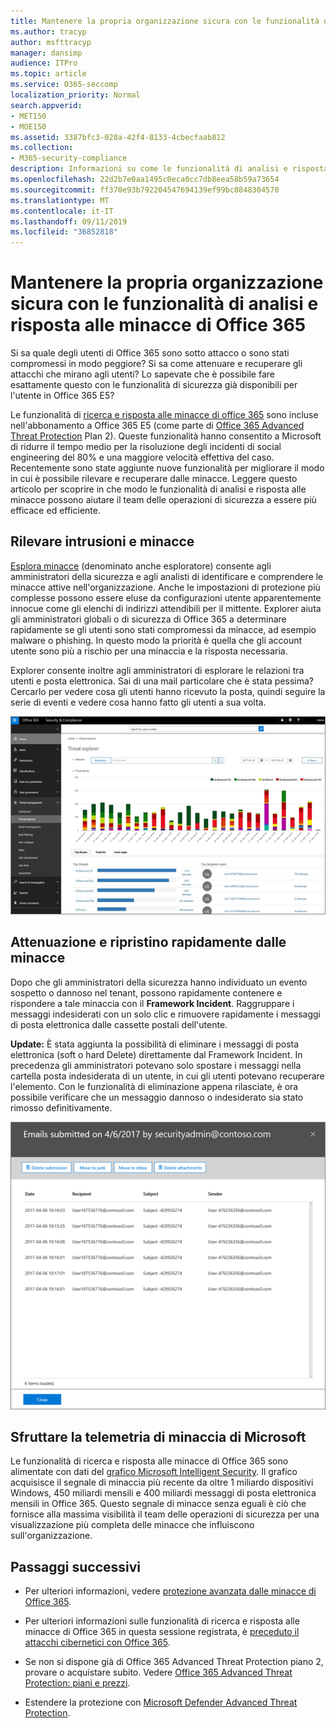 ```yaml
---
title: Mantenere la propria organizzazione sicura con le funzionalità di analisi e risposta alle minacce di Office 365
ms.author: tracyp
author: msfttracyp
manager: dansimp
audience: ITPro
ms.topic: article
ms.service: O365-seccomp
localization_priority: Normal
search.appverid:
- MET150
- MOE150
ms.assetid: 3387bfc3-028a-42f4-8133-4cbecfaab812
ms.collection:
- M365-security-compliance
description: Informazioni su come le funzionalità di analisi e risposta alle minacce di Office 365 consentono all'organizzazione di rilevare intrusioni e minacce e di attenuare e recuperare rapidamente le minacce.
ms.openlocfilehash: 22d2b7e0aa1495c0eca0cc7db8eea58b59a73654
ms.sourcegitcommit: ff370e93b792204547694139ef99bc0848304570
ms.translationtype: MT
ms.contentlocale: it-IT
ms.lasthandoff: 09/11/2019
ms.locfileid: "36852818"
---
```

# <a name="keep-your-organization-safe-with-office-365-threat-investigation-and-response-capabilities"></a>Mantenere la propria organizzazione sicura con le funzionalità di analisi e risposta alle minacce di Office 365

Si sa quale degli utenti di Office 365 sono sotto attacco o sono stati compromessi in modo peggiore? Si sa come attenuare e recuperare gli attacchi che mirano agli utenti? Lo sapevate che è possibile fare esattamente questo con le funzionalità di sicurezza già disponibili per l'utente in Office 365 E5? 
  
Le funzionalità di [ricerca e risposta alle minacce di office 365](office-365-ti.md) sono incluse nell'abbonamento a Office 365 E5 (come parte di [Office 365 Advanced Threat Protection](office-365-atp.md) Plan 2). Queste funzionalità hanno consentito a Microsoft di ridurre il tempo medio per la risoluzione degli incidenti di social engineering del 80% e una maggiore velocità effettiva del caso. Recentemente sono state aggiunte nuove funzionalità per migliorare il modo in cui è possibile rilevare e recuperare dalle minacce. Leggere questo articolo per scoprire in che modo le funzionalità di analisi e risposta alle minacce possono aiutare il team delle operazioni di sicurezza a essere più efficace ed efficiente.
  
## <a name="detect-intrusions-and-threats"></a>Rilevare intrusioni e minacce

[Esplora minacce](threat-explorer.md) (denominato anche esploratore) consente agli amministratori della sicurezza e agli analisti di identificare e comprendere le minacce attive nell'organizzazione. Anche le impostazioni di protezione più complesse possono essere eluse da configurazioni utente apparentemente innocue come gli elenchi di indirizzi attendibili per il mittente. Explorer aiuta gli amministratori globali o di sicurezza di Office 365 a determinare rapidamente se gli utenti sono stati compromessi da minacce, ad esempio malware o phishing. In questo modo la priorità è quella che gli account utente sono più a rischio per una minaccia e la risposta necessaria. 
  
Explorer consente inoltre agli amministratori di esplorare le relazioni tra utenti e posta elettronica. Sai di una mail particolare che è stata pessima? Cercarlo per vedere cosa gli utenti hanno ricevuto la posta, quindi seguire la serie di eventi e vedere cosa hanno fatto gli utenti a sua volta.

![Schermata di Threat Explorer in Office 365, codice a colori per la famiglia di malware](media/591338dd-252a-437d-b5f2-87aa42e74b0c.png)
  
## <a name="quickly-mitigate-and-recover-from-threats"></a>Attenuazione e ripristino rapidamente dalle minacce

Dopo che gli amministratori della sicurezza hanno individuato un evento sospetto o dannoso nel tenant, possono rapidamente contenere e rispondere a tale minaccia con il **Framework Incident**. Raggruppare i messaggi indesiderati con un solo clic e rimuovere rapidamente i messaggi di posta elettronica dalle cassette postali dell'utente. 
  
 **Update:** È stata aggiunta la possibilità di eliminare i messaggi di posta elettronica (soft o hard Delete) direttamente dal Framework Incident. In precedenza gli amministratori potevano solo spostare i messaggi nella cartella posta indesiderata di un utente, in cui gli utenti potevano recuperare l'elemento. Con le funzionalità di eliminazione appena rilasciate, è ora possibile verificare che un messaggio dannoso o indesiderato sia stato rimosso definitivamente. 
    
![Schermata del messaggio di posta elettronica della lista di correzione degli incidenti](media/9d8452d3-d8d2-4b26-81f9-76396e08dd17.png)
  
## <a name="leverage-the-threat-telemetry-of-microsoft"></a>Sfruttare la telemetria di minaccia di Microsoft

Le funzionalità di ricerca e risposta alle minacce di Office 365 sono alimentate con dati del [grafico Microsoft Intelligent Security](https://go.microsoft.com/fwlink/?linkid=2036223). Il grafico acquisisce il segnale di minaccia più recente da oltre 1 miliardo dispositivi Windows, 450 miliardi mensili e 400 miliardi messaggi di posta elettronica mensili in Office 365. Questo segnale di minacce senza eguali è ciò che fornisce alla massima visibilità il team delle operazioni di sicurezza per una visualizzazione più completa delle minacce che influiscono sull'organizzazione. 
  
## <a name="next-steps"></a>Passaggi successivi

- Per ulteriori informazioni, vedere [protezione avanzata dalle minacce di Office 365](office-365-atp.md).

- Per ulteriori informazioni sulle funzionalità di ricerca e risposta alle minacce di Office 365 in questa sessione registrata, è [preceduto il attacchi cibernetici con Office 365](https://myignite.microsoft.com/videos/53723).

- Se non si dispone già di Office 365 Advanced Threat Protection piano 2, provare o acquistare subito. Vedere [Office 365 Advanced Threat Protection: piani e prezzi](https://products.office.com/exchange/advance-threat-protection#pmg-allup-content).
    
- Estendere la protezione con [Microsoft Defender Advanced Threat Protection](https://docs.microsoft.com/windows/security/threat-protection/microsoft-defender-atp/microsoft-defender-advanced-threat-protection).